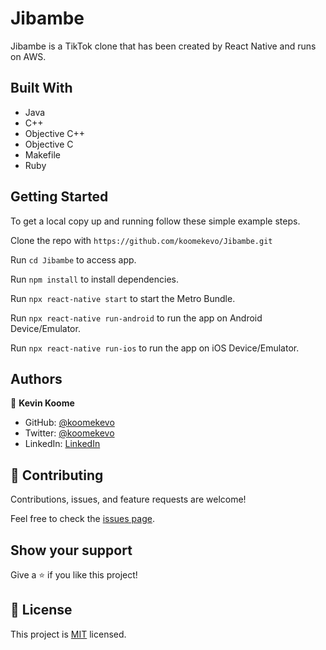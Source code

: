 # Jibambe

Jibambe is a TikTok clone that has been created by React Native and runs on AWS. 
## Built With

- Java
- C++
- Objective C++
- Objective C
- Makefile
- Ruby
 
## Getting Started

To get a local copy up and running follow these simple example steps.

Clone the repo with `https://github.com/koomekevo/Jibambe.git`

Run `cd Jibambe` to access app.

Run `npm install` to install dependencies.

Run `npx react-native start` to start the Metro Bundle.

Run `npx react-native run-android` to run the app on Android Device/Emulator.

Run `npx react-native run-ios` to run the app on iOS Device/Emulator.
## Authors

👤 **Kevin Koome**

- GitHub: [@koomekevo](https://github.com/koomekevo)
- Twitter: [@koomekevo](https://twitter.com/koomekevo)
- LinkedIn: [LinkedIn](https://ke.linkedin.com/in/kevin-koome-aab84186)

## 🤝 Contributing

Contributions, issues, and feature requests are welcome!

Feel free to check the [issues page](../../issues/).

## Show your support

Give a ⭐️ if you like this project!

## 📝 License

This project is [MIT](./MIT.md) licensed.
